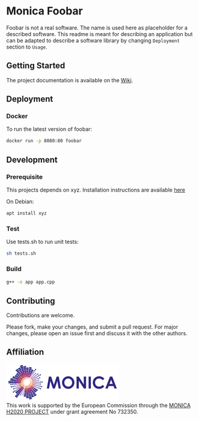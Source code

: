 # Monica Foobar
<!-- Short description of the project. -->

Foobar is not a real software. The name is used here as placeholder for a described software. This readme is meant for describing an application but can be adapted to describe a software library by changing `Deployment` section to `Usage`. 

<!-- A teaser figure may be added here. It is best to keep the figure small (<500KB) and in the same repo -->

## Getting Started
<!-- Instruction to make the project up and running. -->

The project documentation is available on the [Wiki](https://github.com/MONICA-Project/template/wiki).

## Deployment
<!-- Deployment/Installation instructions. If this is software library, change this section to "Usage" and give usage examples -->

### Docker
To run the latest version of foobar:
```bash
docker run -p 8080:80 foobar
```

## Development
<!-- Developer instructions. -->

### Prerequisite
This projects depends on xyz. Installation instructions are available [here](https://xyz.com)

On Debian:
```bash
apt install xyz
```

### Test
Use tests.sh to run unit tests:
```bash
sh tests.sh
```

### Build

```bash
g++ -o app app.cpp
```

## Contributing
Contributions are welcome. 

Please fork, make your changes, and submit a pull request. For major changes, please open an issue first and discuss it with the other authors.

## Affiliation
![MONICA](https://github.com/MONICA-Project/template/raw/master/monica.png)  
This work is supported by the European Commission through the [MONICA H2020 PROJECT](https://www.monica-project.eu) under grant agreement No 732350.


